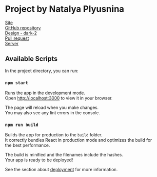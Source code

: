 # Project by Natalya Plyusnina

[Site](https://plyusnina.nomoredomainsicu.ru/) \
[GitHub repository](https://github.com/TashaSlon/movies-explorer-frontend) \
[Design - dark-2](https://www.figma.com/file/6FMWkB94wE7KTkcCgUXtnC/light-1?type=design&node-id=1-7266&mode=dev) \
[Pull request](https://github.com/TashaSlon/movies-explorer-frontend/pull/2) \
[Server](https://api.plyusnina.nomoreparties.sbs/)

## Available Scripts

In the project directory, you can run:

### `npm start`

Runs the app in the development mode.\
Open [http://localhost:3000](http://localhost:3000) to view it in your browser.

The page will reload when you make changes.\
You may also see any lint errors in the console.

### `npm run build`

Builds the app for production to the `build` folder.\
It correctly bundles React in production mode and optimizes the build for the best performance.

The build is minified and the filenames include the hashes.\
Your app is ready to be deployed!

See the section about [deployment](https://facebook.github.io/create-react-app/docs/deployment) for more information.


